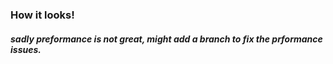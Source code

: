 ### How it looks!



##### sadly preformance is not great, might add a branch to fix the prformance issues.